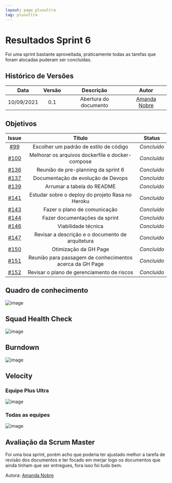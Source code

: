 ```yaml
---
layout: page_plusultra
tag: plusultra
---
```

# Resultados Sprint 6

Foi uma sprint bastante aproveitada, praticamente todas as tarefas que foram alocadas puderam ser concluídas.

## Histórico de Versões

| Data       | Versão | Descrição                      | Autor             |
| :--------: | :----: | :----------:                   | :---------------: |
| 10/09/2021 |  0.1   | Abertura do documento | [Amanda Nobre](https://github.com/AmandaNbr)|

## Objetivos

|  Issue  |                   Título                  |              Status             | 
|:-------:|:-----------------------------------------:|:-------------------------------:|
| [#99](https://github.com/fga-eps-mds/2021-1-Bot/issues/99) | Escolher um padrão de estilo de código | _Concluído_ |
| [#100](https://github.com/fga-eps-mds/2021-1-Bot/issues/100) | Melhorar os arquivos dockerfile e docker-compose | _Concluído_ |
| [#136](https://github.com/fga-eps-mds/2021-1-Bot/issues/136) | Reunião de pre-planning da sprint 6 | _Concluído_ |
| [#137](https://github.com/fga-eps-mds/2021-1-Bot/issues/137) | Documentação de evolução de Devops | _Concluído_ |
| [#139](https://github.com/fga-eps-mds/2021-1-Bot/issues/139) | Arrumar a tabela do README  | _Concluído_ |
| [#141](https://github.com/fga-eps-mds/2021-1-Bot/issues/141) | Estudar sobre o deploy do projeto Rasa no Heroku | _Concluído_ |
| [#143](https://github.com/fga-eps-mds/2021-1-Bot/issues/143) | Fazer o plano de comunicação |_Concluído_  |
| [#144](https://github.com/fga-eps-mds/2021-1-Bot/issues/144) | Fazer documentações da sprint | _Concluído_ |
| [#146](https://github.com/fga-eps-mds/2021-1-Bot/issues/146) | Viabilidade técnica | _Concluído_ |
| [#147](https://github.com/fga-eps-mds/2021-1-Bot/issues/147) | Revisar a descrição e o documento de arquitetura | _Concluído_ |
| [#150](https://github.com/fga-eps-mds/2021-1-Bot/issues/150) | Otimização da GH Page | _Concluído_ |
| [#151](https://github.com/fga-eps-mds/2021-1-Bot/issues/151) | Reunião para passagem de conhecimentos acerca da GH Page | _Concluído_ |
| [#152](https://github.com/fga-eps-mds/2021-1-Bot/issues/152) | Revisar o plano de gerenciamento de riscos | _Concluído_ |


## Quadro de conhecimento

![image](https://user-images.githubusercontent.com/44625056/132962032-621a5cf5-faaa-4d48-96ab-f7e01126a9ff.png)

## Squad Health Check

![image](https://user-images.githubusercontent.com/44625056/132962015-5ca5853d-cf76-438d-b71d-354c8d69895c.png)

## Burndown

![image](https://user-images.githubusercontent.com/44625056/132962082-db16c7df-361e-41e7-92fe-56f3bf415f4f.png)

## Velocity 

### Equipe Plus Ultra

![image](https://user-images.githubusercontent.com/44625056/132962168-69741d9d-c18a-44a2-98e8-3ce65d7094a7.png)

### Todas as equipes

![image](https://user-images.githubusercontent.com/44625056/132962183-16e759f5-c637-4cd6-9ccf-eed4afb0588c.png)

## Avaliação da Scrum Master

Foi uma boa sprint, porém acho que poderia ter ajustado melhor a tarefa de revisão dos documentos e ter focado em merjar logo os documentos que ainda tinham que ser entregues, fora isso foi tudo bem.

Autora: [Amanda Nobre](https://github.com/AmandaNbr)